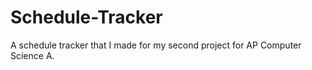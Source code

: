 # Schedule-Tracker

A schedule tracker that I made for my second project for AP Computer Science A.
